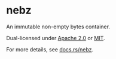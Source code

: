 # nebz

An immutable non-empty bytes container.

Dual-licensed under [Apache 2.0](LICENSE-APACHE) or [MIT](LICENSE-MIT).

For more details, see [docs.rs/nebz](https://docs.rs/nebz).
